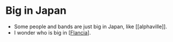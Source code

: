 # Big in Japan

- Some people and bands are just big in Japan, like [[alphaville]].
- I wonder who is big in [[Flancia]].


[//begin]: # "Autogenerated link references for markdown compatibility"
[flancia]: flancia "Flancia"
[//end]: # "Autogenerated link references"